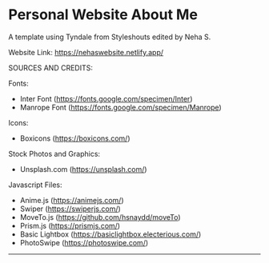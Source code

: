 
# Personal Website About Me

A template using Tyndale from Styleshouts edited by Neha S.

Website Link: https://nehaswebsite.netlify.app/

SOURCES AND CREDITS:

Fonts:
 - Inter Font (https://fonts.google.com/specimen/Inter)
 - Manrope Font (https://fonts.google.com/specimen/Manrope)

Icons:
 - Boxicons (https://boxicons.com/)

Stock Photos and Graphics:
 - Unsplash.com (https://unsplash.com/)
 
Javascript Files:
 - Anime.js (https://animejs.com/)
 - Swiper (https://swiperjs.com/)
 - MoveTo.js (https://github.com/hsnaydd/moveTo)
 - Prism.js (https://prismjs.com/)
 - Basic Lightbox (https://basiclightbox.electerious.com/)
 - PhotoSwipe (https://photoswipe.com/)

-------------------------------------------------------------------------------------------------------

